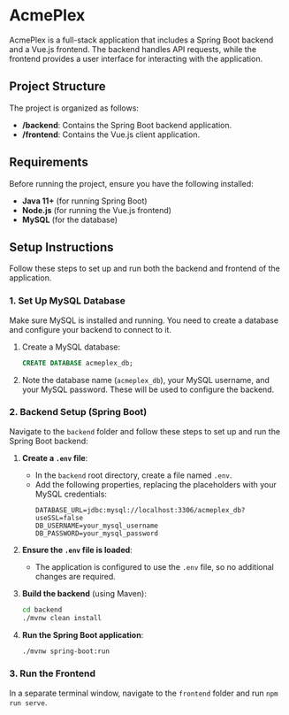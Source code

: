 # AcmePlex

AcmePlex is a full-stack application that includes a Spring Boot backend and a Vue.js frontend. The backend handles API requests, while the frontend provides a user interface for interacting with the application.

## Project Structure

The project is organized as follows:

- **/backend**: Contains the Spring Boot backend application.
- **/frontend**: Contains the Vue.js client application.

## Requirements

Before running the project, ensure you have the following installed:

- **Java 11+** (for running Spring Boot)
- **Node.js** (for running the Vue.js frontend)
- **MySQL** (for the database)

## Setup Instructions

Follow these steps to set up and run both the backend and frontend of the application.

### 1. Set Up MySQL Database

Make sure MySQL is installed and running. You need to create a database and configure your backend to connect to it.

1. Create a MySQL database:
    ```sql
    CREATE DATABASE acmeplex_db;
    ```

2. Note the database name (`acmeplex_db`), your MySQL username, and your MySQL password. These will be used to configure the backend.

### 2. Backend Setup (Spring Boot)

Navigate to the `backend` folder and follow these steps to set up and run the Spring Boot backend:

1. **Create a `.env` file**:
    - In the `backend` root directory, create a file named `.env`.
    - Add the following properties, replacing the placeholders with your MySQL credentials:
      ```env
      DATABASE_URL=jdbc:mysql://localhost:3306/acmeplex_db?useSSL=false
      DB_USERNAME=your_mysql_username
      DB_PASSWORD=your_mysql_password
      ```

2. **Ensure the `.env` file is loaded**:
    - The application is configured to use the `.env` file, so no additional changes are required.

3. **Build the backend** (using Maven):
    ```bash
    cd backend
    ./mvnw clean install
    ```

4. **Run the Spring Boot application**:
    ```bash
    ./mvnw spring-boot:run
    ```

### 3. Run the Frontend

In a separate terminal window, navigate to the `frontend` folder and run `npm run serve`.
 
